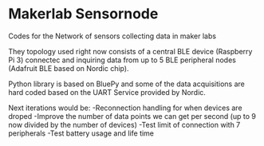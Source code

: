 # Makerlab Sensornode
Codes for the Network of sensors collecting data in maker labs

They topology used right now consists of a central BLE device (Raspberry Pi 3) connectec and inquiring data from up to 5 BLE peripheral
nodes (Adafruit BLE based on Nordic chip).

Python library is based on BluePy and some of the data acquisitions are hard coded based on the UART Service provided by Nordic.

Next iterations would be:
-Reconnection handling for when devices are droped
-Improve the number of data points we can get per second (up to 9 now divided by the number of devices)
-Test limit of connection with 7 peripherals
-Test battery usage and life time

